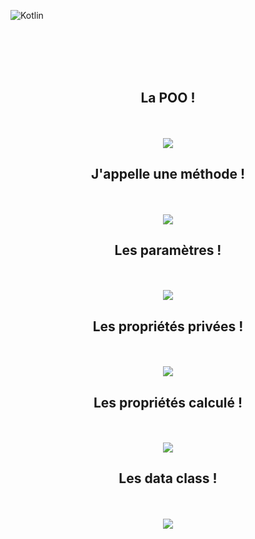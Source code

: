 ![Kotlin](https://img.shields.io/badge/kotlin-%237F52FF.svg?style=for-the-badge&logo=kotlin&logoColor=white)


<br><br><br><br>


<div align="center">
        <h2>La POO !</h2><br><br>
        <img src="./poo1.png">
</div>

<div align="center">
        <h2> J'appelle une méthode ! </h2><br><br>
        <img src="./poo2.png">
</div>

<div align="center">
        <h2> Les paramètres ! </h2><br><br>
        <img src="./poo3.png">
</div>

<div align="center">
        <h2> Les propriétés privées ! </h2><br><br>
        <img src="./priver.png">
</div>

<div align="center">
        <h2> Les propriétés calculé ! </h2><br><br>
        <img src="./getset.png">
</div>

<div align="center">
        <h2> Les data class ! </h2><br><br>
        <img src="./enum.png">
</div>




